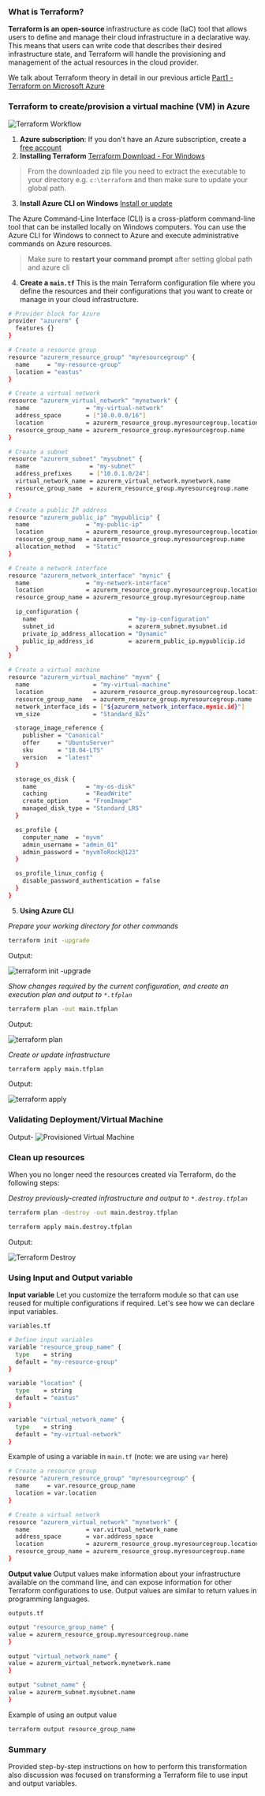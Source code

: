 ### What is Terraform?
**Terraform is an open-source** infrastructure as code (IaC) tool that allows users to define and manage their cloud infrastructure in a declarative way. This means that users can write code that describes their desired infrastructure state, and Terraform will handle the provisioning and management of the actual resources in the cloud provider.

We talk about Terraform theory in detail in our previous article [Part1 - Terraform on Microsoft Azure](https://www.arunyadav.in/codehacks/blogs/post/44/part1-terraform-on-microsoft-azure)

### Terraform to create/provision a virtual machine (VM) in Azure

![Terraform Workflow](https://www.dropbox.com/s/1eo8xtvihwsgach/Cover_Image.jpg?raw=1 "Terraform Workflow")

1. **Azure subscription**: If you don't have an Azure subscription, create a [free account](https://azure.microsoft.com/free/?ref=microsoft.com&utm_source=microsoft.com&utm_medium=docs&utm_campaign=visualstudio)
2. **Installing Terraform** [Terraform Download - For Windows](https://learn.microsoft.com/en-us/azure/developer/terraform/get-started-windows-powershell?tabs=bash#4-install-terraform-for-windows)

> From the downloaded zip file you need to extract the executable to your directory e.g. `c:\terraform` and then make sure to update your global path.

3. **Install Azure CLI on Windows** [Install or update](https://learn.microsoft.com/en-us/cli/azure/install-azure-cli-windows?tabs=azure-cli#install-or-update)

The Azure Command-Line Interface (CLI) is a cross-platform command-line tool that can be installed locally on Windows computers. You can use the Azure CLI for Windows to connect to Azure and execute administrative commands on Azure resources.

> Make sure to **restart your command prompt** after setting global path and azure cli

4. **Create a `main.tf`**
This is the main Terraform configuration file where you define the resources and their configurations that you want to create or manage in your cloud infrastructure.

```bash
# Provider block for Azure
provider "azurerm" {
  features {}
}

# Create a resource group
resource "azurerm_resource_group" "myresourcegroup" {
  name     = "my-resource-group"
  location = "eastus"
}

# Create a virtual network
resource "azurerm_virtual_network" "mynetwork" {
  name                = "my-virtual-network"
  address_space       = ["10.0.0.0/16"]
  location            = azurerm_resource_group.myresourcegroup.location
  resource_group_name = azurerm_resource_group.myresourcegroup.name
}

# Create a subnet
resource "azurerm_subnet" "mysubnet" {
  name                 = "my-subnet"
  address_prefixes     = ["10.0.1.0/24"]
  virtual_network_name = azurerm_virtual_network.mynetwork.name
  resource_group_name  = azurerm_resource_group.myresourcegroup.name
}

# Create a public IP address
resource "azurerm_public_ip" "mypublicip" {
  name                = "my-public-ip"
  location            = azurerm_resource_group.myresourcegroup.location
  resource_group_name = azurerm_resource_group.myresourcegroup.name
  allocation_method   = "Static"
}

# Create a network interface
resource "azurerm_network_interface" "mynic" {
  name                = "my-network-interface"
  location            = azurerm_resource_group.myresourcegroup.location
  resource_group_name = azurerm_resource_group.myresourcegroup.name

  ip_configuration {
    name                          = "my-ip-configuration"
    subnet_id                     = azurerm_subnet.mysubnet.id
    private_ip_address_allocation = "Dynamic"
    public_ip_address_id          = azurerm_public_ip.mypublicip.id
  }
}

# Create a virtual machine
resource "azurerm_virtual_machine" "myvm" {
  name                  = "my-virtual-machine"
  location              = azurerm_resource_group.myresourcegroup.location
  resource_group_name   = azurerm_resource_group.myresourcegroup.name
  network_interface_ids = ["${azurerm_network_interface.mynic.id}"]
  vm_size               = "Standard_B2s"

  storage_image_reference {
    publisher = "Canonical"
    offer     = "UbuntuServer"
    sku       = "18.04-LTS"
    version   = "latest"
  }

  storage_os_disk {
    name              = "my-os-disk"
    caching           = "ReadWrite"
    create_option     = "FromImage"
    managed_disk_type = "Standard_LRS"
  }

  os_profile {
    computer_name  = "myvm"
    admin_username = "admin_01"
    admin_password = "myvmToRock@123"
  }

  os_profile_linux_config {
    disable_password_authentication = false
  }
}

```

5. **Using Azure CLI**

_Prepare your working directory for other commands_

```bash
terraform init -upgrade
```

Output:

![terraform init -upgrade](https://www.dropbox.com/s/kbpw5nr93rwrio9/create-terraform-%20terraform-init_output.jpg?raw=1 "terraform init -upgrade")

_Show changes required by the current configuration, and create an execution plan and output to `*.tfplan`_

```bash
terraform plan -out main.tfplan
```
Output:

![terraform plan ](https://www.dropbox.com/s/lustbogbqf5cln2/create-terraform-%20terraform-plan-output.png?raw=1 "terraform plan")

_Create or update infrastructure_

```bash
terraform apply main.tfplan
```
Output:

![terraform apply](https://www.dropbox.com/s/8tgnzacz8r3xgpu/create-terraform-%20terraform-plan-apply-output.png?raw=1 "terraform apply")


### Validating Deployment/Virtual Machine
Output-
![Provisioned Virtual Machine](https://www.dropbox.com/s/sqxkd7fhzdqo5j9/virtual_machine_azure.png?raw=1 "Provisioned Virtual Machine")

### **Clean up resources** 

When you no longer need the resources created via Terraform, do the following steps:

_Destroy previously-created infrastructure and output to `*.destroy.tfplan`_

```bash
terraform plan -destroy -out main.destroy.tfplan
```

```bash
terraform apply main.destroy.tfplan
```
Output:

![Terraform Destroy](https://www.dropbox.com/s/86n2q8d5pakyljn/terraform-plan-distroy-output.png?raw=1 "Terraform Destroy")


### Using Input and Output variable

**Input variable** Let you customize the terraform module so that can use reused for multiple configurations if required. Let's see how we can declare input variables.

`variables.tf`

```bash
# Define input variables
variable "resource_group_name" {
  type    = string
  default = "my-resource-group"
}

variable "location" {
  type    = string
  default = "eastus"
}

variable "virtual_network_name" {
  type    = string
  default = "my-virtual-network"
}

```
Example of using a variable in `main.tf` (note: we are using `var` here)

```bash
# Create a resource group
resource "azurerm_resource_group" "myresourcegroup" {
  name     = var.resource_group_name
  location = var.location
}

# Create a virtual network
resource "azurerm_virtual_network" "mynetwork" {
  name                = var.virtual_network_name
  address_space       = var.address_space
  location            = azurerm_resource_group.myresourcegroup.location
  resource_group_name = azurerm_resource_group.myresourcegroup.name
}
```

**Output value** Output values make information about your infrastructure available on the command line, and can expose information for other Terraform configurations to use. Output values are similar to return values in programming languages.

`outputs.tf` 

```bash
output "resource_group_name" {
value = azurerm_resource_group.myresourcegroup.name
}

output "virtual_network_name" {
value = azurerm_virtual_network.mynetwork.name
}

output "subnet_name" {
value = azurerm_subnet.mysubnet.name
}

```

Example of using an output value

```bash
terraform output resource_group_name
```

### Summary
Provided step-by-step instructions on how to perform this transformation also discussion was focused on transforming a Terraform file to use input and output variables. 
